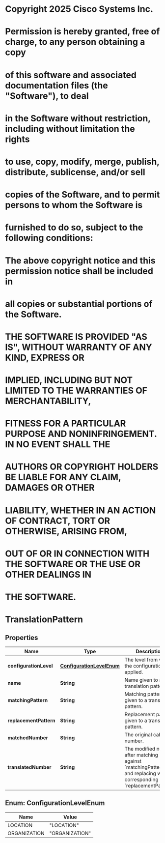 <!--  Copyright 2025 Cisco Systems Inc.

Permission is hereby granted, free of charge, to any person obtaining a copy
of this software and associated documentation files (the "Software"), to deal
in the Software without restriction, including without limitation the rights
to use, copy, modify, merge, publish, distribute, sublicense, and/or sell
copies of the Software, and to permit persons to whom the Software is
furnished to do so, subject to the following conditions:

The above copyright notice and this permission notice shall be included in
all copies or substantial portions of the Software.

THE SOFTWARE IS PROVIDED "AS IS", WITHOUT WARRANTY OF ANY KIND, EXPRESS OR
IMPLIED, INCLUDING BUT NOT LIMITED TO THE WARRANTIES OF MERCHANTABILITY,
FITNESS FOR A PARTICULAR PURPOSE AND NONINFRINGEMENT. IN NO EVENT SHALL THE
AUTHORS OR COPYRIGHT HOLDERS BE LIABLE FOR ANY CLAIM, DAMAGES OR OTHER
LIABILITY, WHETHER IN AN ACTION OF CONTRACT, TORT OR OTHERWISE, ARISING FROM,
OUT OF OR IN CONNECTION WITH THE SOFTWARE OR THE USE OR OTHER DEALINGS IN
THE SOFTWARE.-->
# Copyright 2025 Cisco Systems Inc.
#
# Permission is hereby granted, free of charge, to any person obtaining a copy
# of this software and associated documentation files (the "Software"), to deal
# in the Software without restriction, including without limitation the rights
# to use, copy, modify, merge, publish, distribute, sublicense, and/or sell
# copies of the Software, and to permit persons to whom the Software is
# furnished to do so, subject to the following conditions:
#
# The above copyright notice and this permission notice shall be included in
# all copies or substantial portions of the Software.
#
# THE SOFTWARE IS PROVIDED "AS IS", WITHOUT WARRANTY OF ANY KIND, EXPRESS OR
# IMPLIED, INCLUDING BUT NOT LIMITED TO THE WARRANTIES OF MERCHANTABILITY,
# FITNESS FOR A PARTICULAR PURPOSE AND NONINFRINGEMENT. IN NO EVENT SHALL THE
# AUTHORS OR COPYRIGHT HOLDERS BE LIABLE FOR ANY CLAIM, DAMAGES OR OTHER
# LIABILITY, WHETHER IN AN ACTION OF CONTRACT, TORT OR OTHERWISE, ARISING FROM,
# OUT OF OR IN CONNECTION WITH THE SOFTWARE OR THE USE OR OTHER DEALINGS IN
# THE SOFTWARE.



# TranslationPattern


## Properties

| Name | Type | Description | Notes |
|------------ | ------------- | ------------- | -------------|
|**configurationLevel** | [**ConfigurationLevelEnum**](#ConfigurationLevelEnum) | The level from which the configuration is applied. |  [optional] |
|**name** | **String** | Name given to a translation pattern. |  [optional] |
|**matchingPattern** | **String** | Matching pattern given to a translation pattern. |  [optional] |
|**replacementPattern** | **String** | Replacement pattern given to a translation pattern. |  [optional] |
|**matchedNumber** | **String** | The original called number. |  [optional] |
|**translatedNumber** | **String** | The modified number after matching against &#x60;matchingPattern&#x60; and replacing with corresponding &#x60;replacementPattern&#x60;. |  [optional] |



## Enum: ConfigurationLevelEnum

| Name | Value |
|---- | -----|
| LOCATION | &quot;LOCATION&quot; |
| ORGANIZATION | &quot;ORGANIZATION&quot; |




